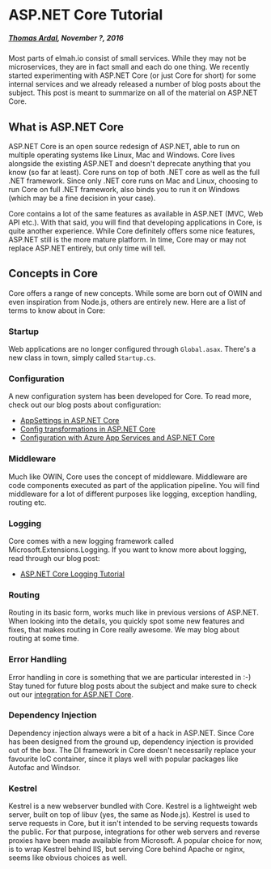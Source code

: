 # ASP.NET Core Tutorial##### [Thomas Ardal](http://elmah.io/about/), November ?, 2016Most parts of elmah.io consist of small services. While they may not be microservices, they are in fact small and each do one thing. We recently started experimenting with ASP.NET Core (or just Core for short) for some internal services and we already released a number of blog posts about the subject. This post is meant to summarize on all of the material on ASP.NET Core.## What is ASP.NET CoreASP.NET Core is an open source redesign of ASP.NET, able to run on multiple operating systems like Linux, Mac and Windows. Core lives alongside the existing ASP.NET and doesn't deprecate anything that you know (so far at least). Core runs on top of both .NET core as well as the full .NET framework. Since only .NET core runs on Mac and Linux, choosing to run Core on full .NET framework, also binds you to run it on Windows (which may be a fine decision in your case).Core contains a lot of the same features as available in ASP.NET (MVC, Web API etc.). With that said, you will find that developing applications in Core, is quite another experience. While Core definitely offers some nice features, ASP.NET still is the more mature platform. In time, Core may or may not replace ASP.NET entirely, but only time will tell.## Concepts in CoreCore offers a range of new concepts. While some are born out of OWIN and even inspiration from Node.js, others are entirely new. Here are a list of terms to know about in Core:### StartupWeb applications are no longer configured through `Global.asax`. There's a new class in town, simply called `Startup.cs`.### ConfigurationA new configuration system has been developed for Core. To read more, check out our blog posts about configuration:- [AppSettings in ASP.NET Core](appsettings-in-aspnetcore.md)
- [Config transformations in ASP.NET Core](config-transformations-in-aspnetcore.md)
- [Configuration with Azure App Services and ASP.NET Core](configuration-with-azure-app-services-and-aspnetcore,md)

### Middleware

Much like OWIN, Core uses the concept of middleware. Middleware are code components executed as part of the application pipeline. You will find middleware for a lot of different purposes like logging, exception handling, routing etc.

### Logging

Core comes with a new logging framework called Microsoft.Extensions.Logging. If you want to know more about logging, read through our blog post:

- [ASP.NET Core Logging Tutorial](aspnetcore-logging-tutorial.md)

### Routing

Routing in its basic form, works much like in previous versions of ASP.NET. When looking into the details, you quickly spot some new features and fixes, that makes routing in Core really awesome. We may blog about routing at some time.

### Error Handling

Error handling in core is something that we are particular interested in :-) Stay tuned for future blog posts about the subject and make sure to check out our [integration for ASP.NET Core](http://docs.elmah.io/logging-to-elmah-io-from-aspnet-core/).

### Dependency Injection

Dependency injection always were a bit of a hack in ASP.NET. Since Core has been designed from the ground up, dependency injection is provided out of the box. The DI framework in Core doesn't necessarily replace your favourite IoC container, since it plays well with popular packages like Autofac and Windsor.

### Kestrel

Kestrel is a new webserver bundled with Core. Kestrel is a lightweight web server, built on top of libuv (yes, the same as Node.js). Kestrel is used to serve requests in Core, but it isn't intended to be serving requests towards the public. For that purpose, integrations for other web servers and reverse proxies have been made available from Microsoft. A popular choice for now, is to wrap Kestrel behind IIS, but serving Core behind Apache or nginx, seems like obvious choices as well.